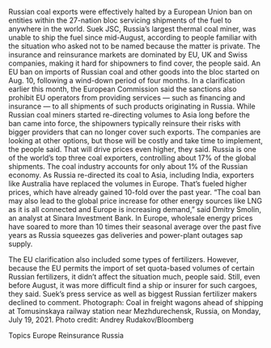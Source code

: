 Russian coal exports were effectively halted by a European Union ban on entities within the 27-nation bloc servicing shipments of the fuel to anywhere in the world.
Suek JSC, Russia’s largest thermal coal miner, was unable to ship the fuel since mid-August, according to people familiar with the situation who asked not to be named because the matter is private. The insurance and reinsurance markets are dominated by EU, UK and Swiss companies, making it hard for shipowners to find cover, the people said.
An EU ban on imports of Russian coal and other goods into the bloc started on Aug. 10, following a wind-down period of four months. In a clarification earlier this month, the European Commission said the sanctions also prohibit EU operators from providing services — such as financing and insurance — to all shipments of such products originating in Russia.
While Russian coal miners started re-directing volumes to Asia long before the ban came into force, the shipowners typically reinsure their risks with bigger providers that can no longer cover such exports. The companies are looking at other options, but those will be costly and take time to implement, the people said. That will drive prices even higher, they said.
Russia is one of the world’s top three coal exporters, controlling about 17% of the global shipments. The coal industry accounts for only about 1% of the Russian economy.
As Russia re-directed its coal to Asia, including India, exporters like Australia have replaced the volumes in Europe. That’s fueled higher prices, which have already gained 10-fold over the past year.
“The coal ban may also lead to the global price increase for other energy sources like LNG as it is all connected and Europe is increasing demand,” said Dmitry Smolin, an analyst at Sinara Investment Bank.
In Europe, wholesale energy prices have soared to more than 10 times their seasonal average over the past five years as Russia squeezes gas deliveries and power-plant outages sap supply.

The EU clarification also included some types of fertilizers. However, because the EU permits the import of set quota-based volumes of certain Russian fertilizers, it didn’t affect the situation much, people said. Still, even before August, it was more difficult find a ship or insurer for such cargoes, they said.
Suek’s press service as well as biggest Russian fertilizer makers declined to comment.
Photograph: Coal in freight wagons ahead of shipping at Tomusinskaya railway station near Mezhdurechensk, Russia, on Monday, July 19, 2021. Photo credit: Andrey Rudakov/Bloomberg

Topics
Europe
Reinsurance
Russia
